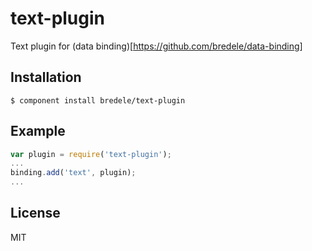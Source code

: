 
# text-plugin

  Text plugin for (data binding)[https://github.com/bredele/data-binding]

## Installation

    $ component install bredele/text-plugin

## Example

```js
var plugin = require('text-plugin');
...
binding.add('text', plugin);
...
```

## License

  MIT
